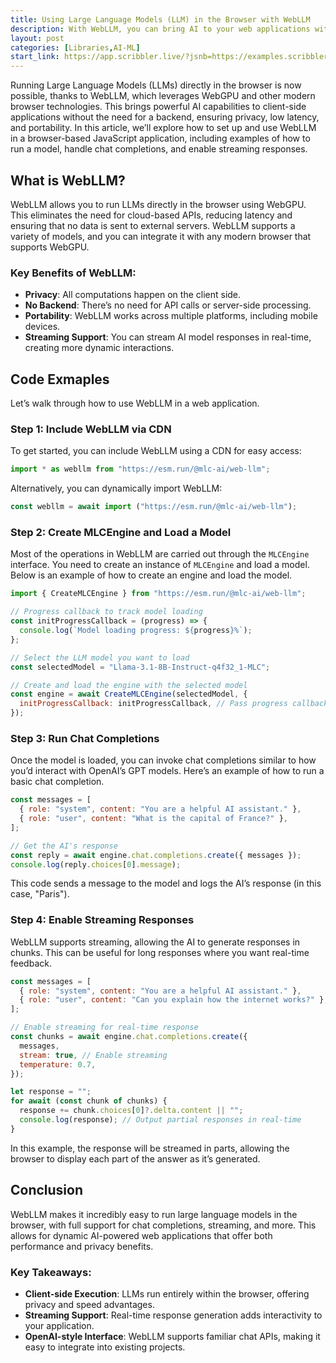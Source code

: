 ```yaml
---
title: Using Large Language Models (LLM) in the Browser with WebLLM
description: With WebLLM, you can bring AI to your web applications without needing a backend, making it a powerful tool for building private, responsive, and portable AI-powered solutions.
layout: post
categories: [Libraries,AI-ML]
start_link: https://app.scribbler.live/?jsnb=https://examples.scribbler.live/WebLLM-Experiments.jsnb
---
```


Running Large Language Models (LLMs) directly in the browser is now possible, thanks to WebLLM, which leverages WebGPU and other modern browser technologies. This brings powerful AI capabilities to client-side applications without the need for a backend, ensuring privacy, low latency, and portability. In this article, we’ll explore how to set up and use WebLLM in a browser-based JavaScript application, including examples of how to run a model, handle chat completions, and enable streaming responses.

## What is WebLLM?

WebLLM allows you to run LLMs directly in the browser using WebGPU. This eliminates the need for cloud-based APIs, reducing latency and ensuring that no data is sent to external servers. WebLLM supports a variety of models, and you can integrate it with any modern browser that supports WebGPU.

### Key Benefits of WebLLM:
- **Privacy**: All computations happen on the client side.
- **No Backend**: There’s no need for API calls or server-side processing.
- **Portability**: WebLLM works across multiple platforms, including mobile devices.
- **Streaming Support**: You can stream AI model responses in real-time, creating more dynamic interactions.

## Code Exmaples

Let’s walk through how to use WebLLM in a web application.

### Step 1: Include WebLLM via CDN

To get started, you can include WebLLM using a CDN for easy access:

```javascript
import * as webllm from "https://esm.run/@mlc-ai/web-llm";
```

Alternatively, you can dynamically import WebLLM:

```javascript
const webllm = await import ("https://esm.run/@mlc-ai/web-llm");
```

### Step 2: Create MLCEngine and Load a Model

Most of the operations in WebLLM are carried out through the `MLCEngine` interface. You need to create an instance of `MLCEngine` and load a model. Below is an example of how to create an engine and load the model.

```javascript
import { CreateMLCEngine } from "https://esm.run/@mlc-ai/web-llm";

// Progress callback to track model loading
const initProgressCallback = (progress) => {
  console.log(`Model loading progress: ${progress}%`);
};

// Select the LLM model you want to load
const selectedModel = "Llama-3.1-8B-Instruct-q4f32_1-MLC";

// Create and load the engine with the selected model
const engine = await CreateMLCEngine(selectedModel, {
  initProgressCallback: initProgressCallback, // Pass progress callback
});
```

### Step 3: Run Chat Completions

Once the model is loaded, you can invoke chat completions similar to how you’d interact with OpenAI’s GPT models. Here’s an example of how to run a basic chat completion.

```javascript
const messages = [
  { role: "system", content: "You are a helpful AI assistant." },
  { role: "user", content: "What is the capital of France?" },
];

// Get the AI's response
const reply = await engine.chat.completions.create({ messages });
console.log(reply.choices[0].message);
```

This code sends a message to the model and logs the AI’s response (in this case, "Paris").

### Step 4: Enable Streaming Responses

WebLLM supports streaming, allowing the AI to generate responses in chunks. This can be useful for long responses where you want real-time feedback.

```javascript
const messages = [
  { role: "system", content: "You are a helpful AI assistant." },
  { role: "user", content: "Can you explain how the internet works?" },
];

// Enable streaming for real-time response
const chunks = await engine.chat.completions.create({
  messages,
  stream: true, // Enable streaming
  temperature: 0.7,
});

let response = "";
for await (const chunk of chunks) {
  response += chunk.choices[0]?.delta.content || "";
  console.log(response); // Output partial responses in real-time
}
```

In this example, the response will be streamed in parts, allowing the browser to display each part of the answer as it’s generated.

## Conclusion

WebLLM makes it incredibly easy to run large language models in the browser, with full support for chat completions, streaming, and more. This allows for dynamic AI-powered web applications that offer both performance and privacy benefits.

### Key Takeaways:
- **Client-side Execution**: LLMs run entirely within the browser, offering privacy and speed advantages.
- **Streaming Support**: Real-time response generation adds interactivity to your application.
- **OpenAI-style Interface**: WebLLM supports familiar chat APIs, making it easy to integrate into existing projects.

